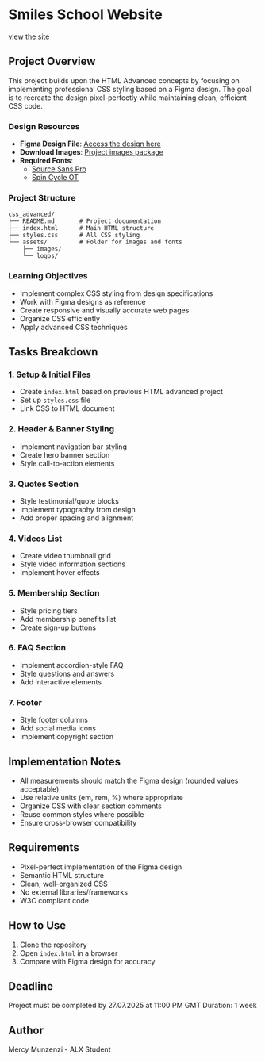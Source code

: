 # Smiles School Website
<a href="https://smiles-school.netlify.app/">view the site</a>
## Project Overview
This project builds upon the HTML Advanced concepts by focusing on implementing professional CSS styling based on a Figma design. The goal is to recreate the design pixel-perfectly while maintaining clean, efficient CSS code.

### Design Resources
- **Figma Design File**: [Access the design here](https://www.figma.com/file/[design-id]/[design-name])
- **Download Images**: [Project images package](https://example.com/images.zip)
- **Required Fonts**:
  - [Source Sans Pro](https://fonts.google.com/specimen/Source+Sans+Pro)
  - [Spin Cycle OT](https://www.fontsquirrel.com/fonts/spin-cycle)

### Project Structure
```
css_advanced/
├── README.md       # Project documentation
├── index.html      # Main HTML structure
├── styles.css      # All CSS styling
└── assets/         # Folder for images and fonts
    ├── images/
    └── logos/
```

### Learning Objectives
- Implement complex CSS styling from design specifications
- Work with Figma designs as reference
- Create responsive and visually accurate web pages
- Organize CSS efficiently
- Apply advanced CSS techniques

## Tasks Breakdown

### 1. Setup & Initial Files
- Create `index.html` based on previous HTML advanced project
- Set up `styles.css` file
- Link CSS to HTML document

### 2. Header & Banner Styling
- Implement navigation bar styling
- Create hero banner section
- Style call-to-action elements

### 3. Quotes Section
- Style testimonial/quote blocks
- Implement typography from design
- Add proper spacing and alignment

### 4. Videos List
- Create video thumbnail grid
- Style video information sections
- Implement hover effects

### 5. Membership Section
- Style pricing tiers
- Add membership benefits list
- Create sign-up buttons

### 6. FAQ Section
- Implement accordion-style FAQ
- Style questions and answers
- Add interactive elements

### 7. Footer
- Style footer columns
- Add social media icons
- Implement copyright section

## Implementation Notes
- All measurements should match the Figma design (rounded values acceptable)
- Use relative units (em, rem, %) where appropriate
- Organize CSS with clear section comments
- Reuse common styles where possible
- Ensure cross-browser compatibility

## Requirements
- Pixel-perfect implementation of the Figma design
- Semantic HTML structure
- Clean, well-organized CSS
- No external libraries/frameworks
- W3C compliant code

## How to Use
1. Clone the repository
2. Open `index.html` in a browser
3. Compare with Figma design for accuracy

## Deadline
Project must be completed by 27.07.2025 at 11:00 PM GMT
Duration: 1 week
## Author
Mercy Munzenzi - ALX Student